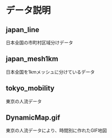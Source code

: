# データ説明
## japan_line
日本全国の市町村区域分けデータ  

## japan_mesh1km
日本全国を1kmメッシュに分けているデータ

## tokyo_mobility
東京の人流データ

## DynamicMap.gif
東京の人流データにより、時間別に作れたGIF地図

